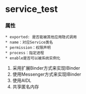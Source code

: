 # service_test

### 属性
	* exported: 是否能被其他应用隐式调用
	* name：对应Service类名
	* permission：权限声明
	* process：指定进程
	* enable是否可以被系统实例化

1. 采用扩展Binder方式来实现IBinder
2. 使用Messenger方式来实现IBinder
3. 使用AIDL
4. 共享匿名内存
